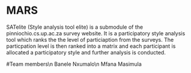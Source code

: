 # MARS

SATelite (Style analysis tool elite) is a submodule of the pinniochio.cs.up.ac.za survey website. It is a participatory style analysis
tool which ranks the the level of particiaption from the surveys. The particpation level is then ranked into a matrix and each participant is allocated a 
participatory style and further analysis is conducted.

#Team members\n
Banele Nxumalo\n
Mfana Masimula
